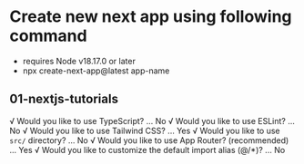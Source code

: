 # Create new next app using following command
- requires Node v18.17.0 or later
- npx create-next-app@latest app-name


## 01-nextjs-tutorials
√ Would you like to use TypeScript? ... No
√ Would you like to use ESLint? ... No
√ Would you like to use Tailwind CSS? ... Yes
√ Would you like to use `src/` directory? ... No
√ Would you like to use App Router? (recommended) ... Yes
√ Would you like to customize the default import alias (@/*)? ... No
